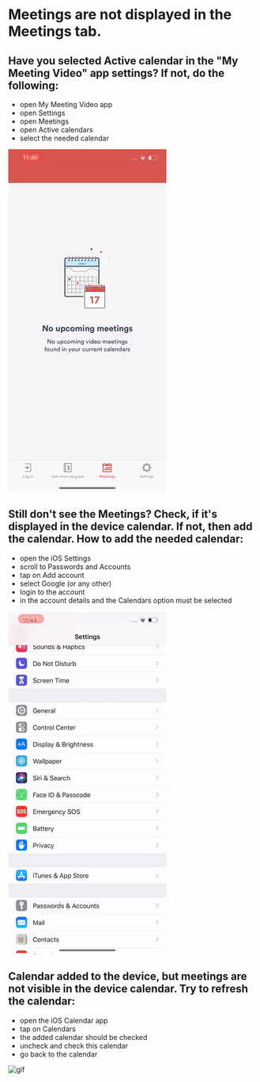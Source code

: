 # Meetings are not displayed in the Meetings tab.

## Have you selected Active calendar in the "My Meeting Video" app settings? If not, do the following: 
* open My Meeting Video app
* open Settings
* open Meetings
* open Active calendars
* select the needed calendar 

![gif](ezgif.com-video-to-gif-2.gif)

## Still don't see the Meetings? Check, if it's displayed in the device calendar. If not, then add the calendar. How to add the needed calendar: 
* open the iOS Settings
* scroll to Passwords and Accounts
* tap on Add account
* select Google (or any other)
* login to the account 
* in the account details and the Calendars option must be selected

![gif](ezgif.com-video-to-gif.gif)


## Calendar added to the device, but meetings are not visible in the device calendar. Try to refresh the calendar:
* open the iOS Calendar app
* tap on Calendars
* the added calendar should be checked
* uncheck and check this calendar 
* go back to the calendar


![gif](ezgif.com-video-to-gif-3)

